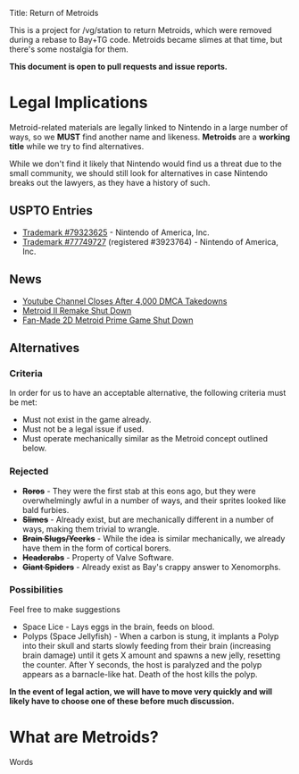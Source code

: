Title: Return of Metroids

This is a project for /vg/station to return Metroids, which were removed during a rebase to Bay+TG code.  Metroids became slimes at that time, but there's some nostalgia for them.

**This document is open to pull requests and issue reports.**

# Legal Implications

Metroid-related materials are legally linked to Nintendo in a large number of ways, so we **MUST** find another name and likeness.  **Metroids** are a **working title** while we try to find alternatives.

While we don't find it likely that Nintendo would find us a threat due to the small community, we should still look for alternatives in case Nintendo breaks out the lawyers, as they have a history of such.

## USPTO Entries
* [Trademark #79323625](https://tmsearch.uspto.gov/bin/showfield?f=doc&state=4807:qhtjn7.2.1) - Nintendo of America, Inc.
* [Trademark #77749727](https://tmsearch.uspto.gov/bin/showfield?f=doc&state=4807:qhtjn7.2.7) (registered #3923764) - Nintendo of America, Inc.
## News
* [Youtube Channel Closes After 4,000 DMCA Takedowns](https://www.videogameschronicle.com/news/nintendo-music-youtuber-who-received-4000-copyright-strikes-is-closing-their-channel/)
* [Metroid II Remake Shut Down](https://www.animenewsnetwork.com/interest/2016-08-10/metroid-ii-remake-shut-down-after-dmca-copyright-claim/.105219)
* [Fan-Made 2D Metroid Prime Game Shut Down](https://www.nintendolife.com/news/2021/08/talking_point_as_the_fan-made_2d_metroid_prime_game_is_shut_down_where_do_you_stand_on_nintendos_takedowns)

## Alternatives

### Criteria

In order for us to have an acceptable alternative, the following criteria must be met:

* Must not exist in the game already.
* Must not be a legal issue if used.
* Must operate mechanically similar as the Metroid concept outlined below.

### Rejected
* ~~**Roros**~~ - They were the first stab at this eons ago, but they were overwhelmingly awful in a number of ways, and their sprites looked like bald furbies.
* ~~**Slimes**~~ - Already exist, but are mechanically different in a number of ways, making them trivial to wrangle.
* ~~**Brain Slugs/Yeerks**~~ - While the idea is similar mechanically, we already have them in the form of cortical borers.
* ~~**Headcrabs**~~ - Property of Valve Software.
* ~~**Giant Spiders**~~ - Already exist as Bay's crappy answer to Xenomorphs.

### Possibilities

Feel free to make suggestions
* Space Lice - Lays eggs in the brain, feeds on blood.
* Polyps (Space Jellyfish) - When a carbon is stung, it implants a Polyp into their skull and starts slowly feeding from their brain (increasing brain damage) until it gets X amount and spawns a new jelly, resetting the counter. After Y seconds, the host is paralyzed and the polyp appears as a barnacle-like hat. Death of the host kills the polyp.

**In the event of legal action, we will have to move very quickly and will likely have to choose one of these before much discussion.**

# What are Metroids?

Words